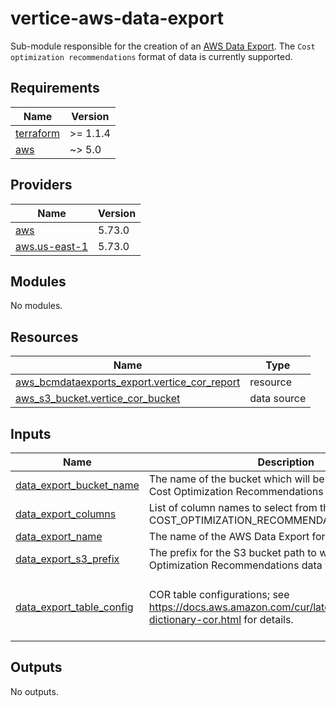 # vertice-aws-data-export

Sub-module responsible for the creation of an [AWS Data Export](https://docs.aws.amazon.com/cur/latest/userguide/what-is-data-exports.html). The `Cost optimization recommendations` format of data is currently supported.

<!-- BEGIN_TF_DOCS -->
## Requirements

| Name | Version             |
|------|---------------------|
| <a name="requirement_terraform"></a> [terraform](#requirement\_terraform) | >= 1.1.4            |
| <a name="requirement_aws"></a> [aws](#requirement\_aws) | ~> 5.0 |

## Providers

| Name | Version  |
|------|----------|
| <a name="provider_aws"></a> [aws](#provider\_aws) | 5.73.0 |
| <a name="provider_aws.us-east-1"></a> [aws.us-east-1](#provider\_aws.us-east-1) | 5.73.0 |

## Modules

No modules.

## Resources

| Name | Type |
|------|------|
| [aws_bcmdataexports_export.vertice_cor_report](https://registry.terraform.io/providers/hashicorp/aws/latest/docs/resources/bcmdataexports_export) | resource |
| [aws_s3_bucket.vertice_cor_bucket](https://registry.terraform.io/providers/hashicorp/aws/latest/docs/data-sources/s3_bucket) | data source |

## Inputs

| Name | Description | Type | Default | Required |
|------|-------------|------|---------|:--------:|
| <a name="input_data_export_bucket_name"></a> [data\_export\_bucket\_name](#input\_data\_export\_bucket\_name) | The name of the bucket which will be used to store the Cost Optimization Recommendations data for Vertice. | `string` | n/a | yes |
| <a name="input_data_export_columns"></a> [data\_export\_columns](#input\_data\_export\_columns) | List of column names to select from the COST\_OPTIMIZATION\_RECOMMENDATIONS table. | `list(string)` | `[]` | no |
| <a name="input_data_export_name"></a> [data\_export\_name](#input\_data\_export\_name) | The name of the AWS Data Export for Vertice. | `string` | `"vertice-cor-report"` | no |
| <a name="input_data_export_s3_prefix"></a> [data\_export\_s3\_prefix](#input\_data\_export\_s3\_prefix) | The prefix for the S3 bucket path to where the Cost Optimization Recommendations data will be saved. | `string` | n/a | yes |
| <a name="input_data_export_table_config"></a> [data\_export\_table\_config](#input\_data\_export\_table\_config) | COR table configurations; see https://docs.aws.amazon.com/cur/latest/userguide/table-dictionary-cor.html for details. | <pre>object({<br>    INCLUDE_ALL_RECOMMENDATIONS = string<br>    FILTER                      = string<br>  })</pre> | <pre>{<br>  "FILTER": "{}",<br>  "INCLUDE_ALL_RECOMMENDATIONS": "TRUE"<br>}</pre> | no |

## Outputs

No outputs.
<!-- END_TF_DOCS -->

